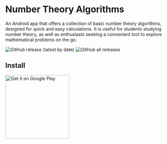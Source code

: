 # Number Theory Algorithms
An Android app that offers a collection of basic number theory algorithms, designed for quick and easy calculations. It is useful for students studying number theory, as well as enthusiasts seeking a convenient tool to explore mathematical problems on the go.

![GitHub release (latest by date)](https://img.shields.io/github/v/release/ervingegprifti/numbertheoryalgorithms)
![GitHub all releases](https://img.shields.io/github/downloads/ervingegprifti/numbertheoryalgorithms/total)

## Install

<a href="https://play.google.com/store/apps/details?id=com.gegprifti.android.numbertheoryalgorithms">
  <img alt="Get it on Google Play" src="https://play.google.com/intl/en_us/badges/static/images/badges/en_badge_web_generic.png" width="200"/>
</a>